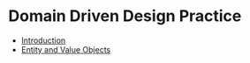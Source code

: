 # Domain Driven Design Practice

- [Introduction](./docs/ddd-introduction.md)
- [Entity and Value Objects](./docs/entities-value-objects.md)
